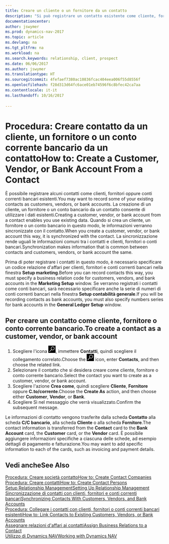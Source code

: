 ```yaml
---
title: Creare un cliente o un fornitore da un contatto
description: "Si può registrare un contatto esistente come cliente, fornitore o conto corrente bancario utilizzando i dati esistenti e specificando la relazione d'affari."
documentationcenter: 
author: jswymer
ms.prod: dynamics-nav-2017
ms.topic: article
ms.devlang: na
ms.tgt_pltfrm: na
ms.workload: na
ms.search.keywords: relationship, client, prospect
ms.date: 06/06/2017
ms.author: jswymer
ms.translationtype: HT
ms.sourcegitcommit: 4fefaef7380ac10836fcac404eea006f55d8556f
ms.openlocfilehash: f28d313d64fc6ace01eb74596f6c8bfec42ca7aa
ms.contentlocale: it-it
ms.lasthandoff: 10/16/2017

---
```

# <a name="how-to-create-a-customer-vendor-or-bank-account-from-a-contact"></a><span data-ttu-id="df644-103">Procedura: Creare contatto da un cliente, un fornitore o un conto corrente bancario da un contatto</span><span class="sxs-lookup"><span data-stu-id="df644-103">How to: Create a Customer, Vendor, or Bank Account From a Contact</span></span>
<span data-ttu-id="df644-104">È possibile registrare alcuni contatti come clienti, fornitori oppure conti correnti bancari esistenti.</span><span class="sxs-lookup"><span data-stu-id="df644-104">You may want to record some of your existing contacts as customers, vendors, or bank accounts.</span></span> <span data-ttu-id="df644-105">La creazione di un cliente, un fornitore o un conto bancario da un contatto consente di utilizzare i dati esistenti.</span><span class="sxs-lookup"><span data-stu-id="df644-105">Creating a customer, vendor, or bank account from a contact enables you use existing data.</span></span> <span data-ttu-id="df644-106">Quando si crea un cliente, un fornitore o un conto bancario in questo modo, le informazioni verranno sincronizzate con il contatto.</span><span class="sxs-lookup"><span data-stu-id="df644-106">When you create a customer, vendor, or bank account this way, it is synchronized with the contact.</span></span> <span data-ttu-id="df644-107">La sincronizzazione rende uguali le informazioni comuni tra i contatti e clienti, fornitori o conti bancari.</span><span class="sxs-lookup"><span data-stu-id="df644-107">Synchronization makes information that is common between contacts and customers, vendors, or bank account the same.</span></span>

<span data-ttu-id="df644-108">Prima di poter registrare i contatti in questo modo, è necessario specificare un codice relazione d'affari per clienti, fornitori e conti correnti bancari nella finestra **Setup marketing**.</span><span class="sxs-lookup"><span data-stu-id="df644-108">Before you can record contacts this way, you must specify a business relation code for customers, vendors, and bank accounts in the **Marketing Setup** window.</span></span> <span data-ttu-id="df644-109">Se verranno registrati i contatti come conti bancari, sarà necessario specificare anche la serie di numeri di conti correnti bancari nella finestra **Setup contabilità generale**.</span><span class="sxs-lookup"><span data-stu-id="df644-109">If you will be recording contacts as bank accounts, you must also specify numbers series for bank accounts in the **General Ledger Setup** window.</span></span>

## <a name="to-create-a-contact-as-a-customer-vendor-or-bank-account"></a><span data-ttu-id="df644-110">Per creare un contatto come cliente, fornitore o conto corrente bancario.</span><span class="sxs-lookup"><span data-stu-id="df644-110">To create a contact as a customer, vendor, or bank account</span></span>
1. <span data-ttu-id="df644-111">Scegliere l'icona ![Cerca pagina o report](media/ui-search/search_small.png "icona Cerca pagina o report"), immettere **Contatti**, quindi scegliere il collegamento correlato.</span><span class="sxs-lookup"><span data-stu-id="df644-111">Choose the ![Search for Page or Report](media/ui-search/search_small.png "Search for Page or Report icon") icon, enter **Contacts**, and then choose the related link.</span></span>
2. <span data-ttu-id="df644-112">Selezionare il contatto che si desidera creare come cliente, fornitore o conto corrente bancario.</span><span class="sxs-lookup"><span data-stu-id="df644-112">Select the contact you want to create as a customer, vendor, or bank account.</span></span>
3. <span data-ttu-id="df644-113">Scegliere l'azione **Crea come**, quindi scegliere **Cliente**, **Fornitore** oppure **C.to/corrente**.</span><span class="sxs-lookup"><span data-stu-id="df644-113">Choose the **Create As** action, and then choose either **Customer**, **Vendor**, or **Bank**.</span></span>
4. <span data-ttu-id="df644-114">Scegliere Sì nel messaggio che verrà visualizzato.</span><span class="sxs-lookup"><span data-stu-id="df644-114">Confirm the subsequent message.</span></span>

<span data-ttu-id="df644-115">Le informazioni di contatto vengono trasferite dalla scheda **Contatto** alla scheda **C/C bancario**, alla scheda **Cliente** o alla scheda **Fornitore**.</span><span class="sxs-lookup"><span data-stu-id="df644-115">The contact information is transferred from the **Contact** card to the **Bank Account** card, the **Customer** card, or the **Vendor** card.</span></span> <span data-ttu-id="df644-116">È possibile aggiungere informazioni specifiche a ciascuna delle schede, ad esempio dettagli di pagamento e fatturazione.</span><span class="sxs-lookup"><span data-stu-id="df644-116">You may want to add specific information to each of the cards, such as invoicing and payment details.</span></span>

## <a name="see-also"></a><span data-ttu-id="df644-117">Vedi anche</span><span class="sxs-lookup"><span data-stu-id="df644-117">See Also</span></span>
[<span data-ttu-id="df644-118">Procedura: Creare società contatto</span><span class="sxs-lookup"><span data-stu-id="df644-118">How to: Create Contact Companies</span></span>](marketing-create-contact-companies.md)  
[<span data-ttu-id="df644-119">Procedura: Creare contatti</span><span class="sxs-lookup"><span data-stu-id="df644-119">How to: Create Contact Persons</span></span>](marketing-create-contact-persons.md)  
[<span data-ttu-id="df644-120">Setup Relationship Management</span><span class="sxs-lookup"><span data-stu-id="df644-120">Setting Up Relationship Management</span></span>](marketing-setup-marketing.md)  
[<span data-ttu-id="df644-121">Sincronizzazione di contatti con clienti, fornitori e conti correnti bancari</span><span class="sxs-lookup"><span data-stu-id="df644-121">Synchronizing Contacts With Customers, Vendors, and Bank Accounts</span></span>](marketing-synchronize-contacts-customers-vendors-bank-accounts.md)  
[<span data-ttu-id="df644-122">Procedura: Collegare i contatti con clienti, fornitori o conti correnti bancari esistenti</span><span class="sxs-lookup"><span data-stu-id="df644-122">How to: Link Contacts to Existing Customers, Vendors, or Bank Accounts</span></span>](marketing-how-link-contact.md)  
[<span data-ttu-id="df644-123">Assegnare relazioni d'affari ai contatti</span><span class="sxs-lookup"><span data-stu-id="df644-123">Assign Business Relations to a Contact</span></span>](marketing-business-relations.md#AssignBusRelContact)  
[<span data-ttu-id="df644-124">Utilizzo di Dynamics NAV</span><span class="sxs-lookup"><span data-stu-id="df644-124">Working with Dynamics NAV</span></span>](ui-work-product.md)

